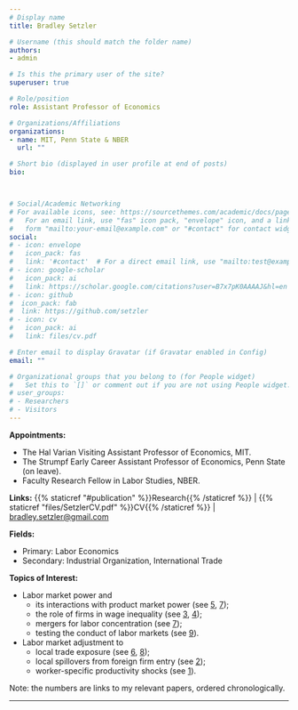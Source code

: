 ```yaml
---
# Display name
title: Bradley Setzler

# Username (this should match the folder name)
authors:
- admin

# Is this the primary user of the site?
superuser: true

# Role/position
role: Assistant Professor of Economics

# Organizations/Affiliations
organizations:
- name: MIT, Penn State & NBER
  url: ""

# Short bio (displayed in user profile at end of posts)
bio: 



# Social/Academic Networking
# For available icons, see: https://sourcethemes.com/academic/docs/page-builder/#icons
#   For an email link, use "fas" icon pack, "envelope" icon, and a link in the
#   form "mailto:your-email@example.com" or "#contact" for contact widget.
social:
# - icon: envelope
#   icon_pack: fas
#   link: '#contact'  # For a direct email link, use "mailto:test@example.org".
# - icon: google-scholar
#   icon_pack: ai
#   link: https://scholar.google.com/citations?user=B7x7pK0AAAAJ&hl=en
# - icon: github
#  icon_pack: fab
#  link: https://github.com/setzler
# - icon: cv
#   icon_pack: ai
#   link: files/cv.pdf

# Enter email to display Gravatar (if Gravatar enabled in Config)
email: ""

# Organizational groups that you belong to (for People widget)
#   Set this to `[]` or comment out if you are not using People widget.
# user_groups:
# - Researchers
# - Visitors
---
```


**Appointments:**
- The Hal Varian Visiting Assistant Professor of Economics, MIT.
- The Strumpf Early Career Assistant Professor of Economics, Penn State (on leave).
- Faculty Research Fellow in Labor Studies, NBER.

**Links:** {{% staticref "#publication" %}}Research{{% /staticref %}} | {{% staticref "files/SetzlerCV.pdf" %}}CV{{% /staticref %}} | bradley.setzler@gmail.com


**Fields:** 
- Primary: Labor Economics
- Secondary: Industrial Organization, International Trade 

 
**Topics of Interest:**
- Labor market power and
	- its interactions with product market power (see [5](https://www.bradleysetzler.com/files/Kroft-Luo-Mogstad-Setzler.pdf), [7](https://www.bradleysetzler.com/publication/hospital-consolidation/));
    - the role of firms in wage inequality (see [3](https://www.bradleysetzler.com/files/Lamadon-Mogstad-Setzler.pdf), [4](https://www.bradleysetzler.com/files/BHLMM-Setzler.pdf));
    - mergers for labor concentration (see [7](https://www.bradleysetzler.com/publication/hospital-consolidation/));
    - testing the conduct of labor markets (see [9](https://www.bradleysetzler.com/publication/labor-collusion/)).
- Labor market adjustment to
    - local trade exposure (see [6](https://www.bradleysetzler.com/publication/trade-and-labor/), [8](https://www.bradleysetzler.com/publication/china-shock-children/));
    - local spillovers from foreign firm entry (see [2](https://www.bradleysetzler.com/files/Setzler-Tintelnot.pdf));
    - worker-specific productivity shocks (see [1](https://www.bradleysetzler.com/files/Autor-Kostol-Mogstad-Setzler.pdf)).

Note: the numbers are links to my relevant papers, ordered chronologically.

-------
